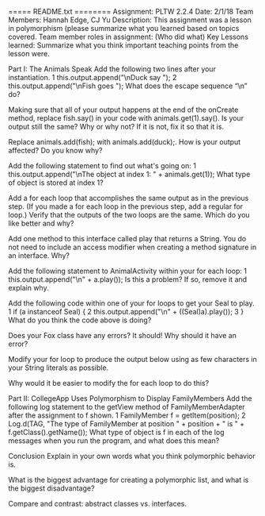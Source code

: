 
===== README.txt ========
Assignment: PLTW 2.2.4
Date: 2/1/18
Team Members: Hannah Edge, CJ Yu
Description:
This assignment was a lesson in polymorphism (please summarize what you learned based on topics covered.
Team member roles in assignment: (Who did what)
Key Lessons learned:
Summarize what you think important teaching points from the lesson were.  


Part I: The Animals Speak
Add the following two lines after your instantiation.
1   this.output.append("\nDuck say ");
2   this.output.append("\nFish goes ");
What does the escape sequence “\n” do?


Making sure that all of your output happens at the end of the onCreate method, replace fish.say() in your code with animals.get(1).say().
Is your output still the same? Why or why not? If it is not, fix it so that it is.


Replace animals.add(fish); with animals.add(duck);.
How is your output affected? Do you know why?


Add the following statement to find out what's going on:
1  this.output.append("\nThe object at index 1: " + animals.get(1));
What type of object is stored at index 1?


 Add a for each loop that accomplishes the same output as in the previous step. (If you made a for each loop in the previous step, add a regular for loop.) Verify that the outputs of the two loops are the same. Which do you like better and why? 
 
 Add one method to this interface called play that returns a String.
You do not need to include an access modifier when creating a method signature in an interface. Why?
 
Add the following statement to AnimalActivity within your for each loop:
1  this.output.append("\n" + a.play());
Is this a problem? If so, remove it and explain why.
 
 Add the following code within one of your for loops to get your Seal to play.
1              if (a instanceof Seal) {
2                  this.output.append("\n" + ((Seal)a).play());
3              }
What do you think the code above is doing?
 
 Does your Fox class have any errors? It should! Why should it have an error? 
 
Modify your for loop to produce the output below using as few characters in your String literals as possible.
 
Why would it be easier to modify the for each loop to do this?



Part II: CollegeApp Uses Polymorphism to Display FamilyMembers
Add the following log statement to the getView method of FamilyMemberAdapter after the assignment to f shown.
1  FamilyMember f = getItem(position);
2  Log.d(TAG, "The type of FamilyMember at position " + position + " is " + f.getClass().getName());
What type of object is f in each of the log messages when you run the program, and what does this mean?

 
Conclusion
Explain in your own words what you think polymorphic behavior is.




What is the biggest advantage for creating a polymorphic list, and what is the biggest disadvantage?



Compare and contrast: abstract classes vs. interfaces.

 
